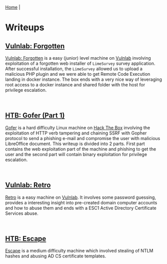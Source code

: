 [Home](/) |

# Writeups

## [Vulnlab: Forgotten](../vulnlab/machines/forgotten/)

[Vulnlab: Forgotten](../vulnlab/machines/forgotten/) is a easy (junior) level machine on [Vulnlab](https://www.vulnlab.com/) involving exploitation of a forgotten web installer of `LimeSurvey` survey application. After successful installation, the `LimeSurvey` allowed us to upload a malicious PHP plugin and we were able to get Remote Code Execution landing in docker instance. The box ends with a very nice way of leveraging root access to a docker instance and shared folder with the host for privilege escalation.

<br>

## [HTB: Gofer (Part 1)](../htb/machines/Gofer/)

[Gofer](../htb/machines/Gofer/) is a hard difficulty Linux machine on [Hack The Box](https://.hackthebox.com) involving the exploitation of HTTP verb tampering and chaining SSRF with Gopher protocol to send a phishing e-mail and compromise the user with malicious LibreOffice document. This writeup is divided into 2 parts. First part contains the web exploitation part of the machine and phishing to get the user and the second part will contain binary exploitation for privilege escalation.

<br>

## [Vulnlab: Retro](../vulnlab/machines/Retro/)

[Retro](../vulnlab/machines/Retro/) is a easy machine on [Vulnlab](https://www.vulnlab.com/). It involves some password guessing, provides a interesting insight into pre-created domain computer accounts and how to abuse them and ends with a ESC1 Active Directory Certificate Services abuse.

<br>

## [HTB: Escape](../htb/machines/Escape/)

[Escape](../htb/machines/Escape/) is a medium difficulty machine which involved stealing of NTLM hashes and abusing AD CS certificate templates.
